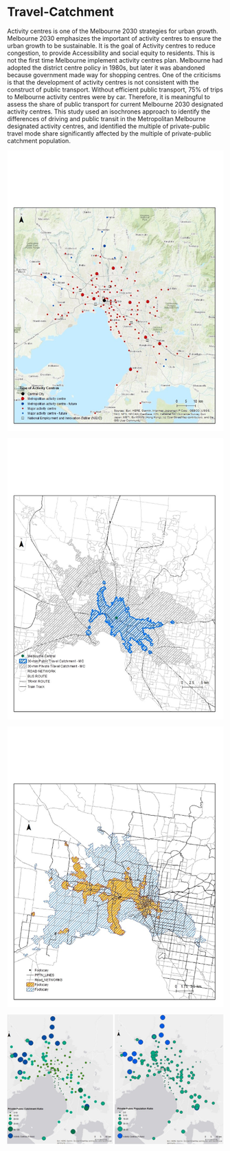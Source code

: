 # Travel-Catchment

Activity centres is one of the Melbourne 2030 strategies for urban growth. Melbourne 2030 emphasizes the important of activity centres to ensure the urban growth to be sustainable. It is the goal of Activity centres to reduce congestion, to provide Accessibility and social equity to residents. This is not the first time Melbourne implement activity centres plan. Melbourne had adopted the district centre policy in 1980s, but later it was abandoned because government made way for shopping centres. One of the criticisms is that the development of activity centres is not consistent with the construct of public transport. Without efficient public transport, 75% of trips to Melbourne activity centres were by car. Therefore, it is meaningful to assess the share of public transport for current Melbourne 2030 designated activity centres. This study used an isochrones approach to identify the differences of driving and public transit in the Metropolitan Melbourne designated activity centres, and identified the multiple of private-public travel mode share significantly affected by the multiple of private-public catchment population.

![](/figure/Activity-Centres.jpg "Designated activity centres defined by Plan Melbourne")


![](/figure/30min-isochrones-MelbourneCentral.jpg "30-minutes Isochrones maps scheduled to arrive at Melbourne Central Station), at 8:30AM at a working day, by the means of public transport and private vehicle")


![](/figure/30min-isochrones-Footscray.jpg "30-minutes Isochrones maps scheduled to arrive at Footscray), at 8:30AM at a working day, by the means of public transport and private vehicle")


![](/figure/AreaMultiple-vs-PopulationMultiple.jpg "30-minites isochrones to activity map by multiple of Area (Left) and multiple of Population (Right)")
